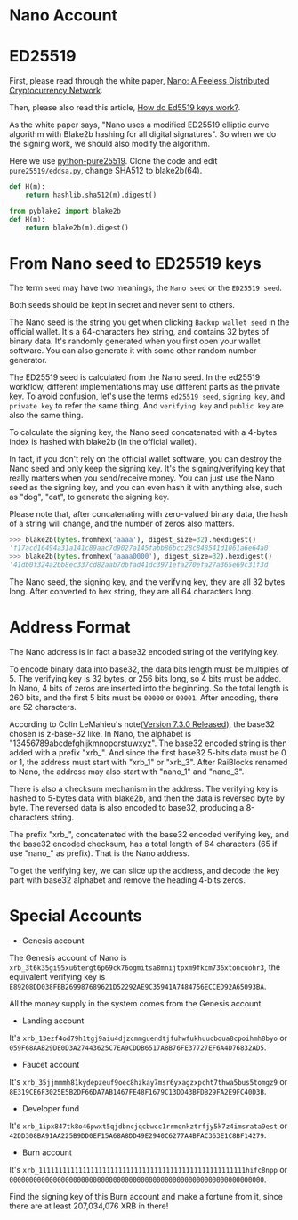Nano Account
============


# ED25519

First, please read through the white paper, [Nano: A Feeless Distributed Cryptocurrency Network](https://nano.org/en/whitepaper).

Then, please also read this article, [How do Ed5519 keys work?](https://blog.mozilla.org/warner/2011/11/29/ed25519-keys/).

As the white paper says, "Nano uses a modified ED25519 elliptic curve algorithm with Blake2b hashing for all digital signatures". So when we do the signing work, we should also modify the algorithm.

Here we use [python-pure25519](https://github.com/warner/python-pure25519). Clone the code and edit `pure25519/eddsa.py`, change SHA512 to blake2b(64).

```py
def H(m):
    return hashlib.sha512(m).digest()
```

```py
from pyblake2 import blake2b
def H(m):
    return blake2b(m).digest()
```


# From Nano seed to ED25519 keys

The term `seed` may have two meanings, the `Nano seed` or the `ED25519 seed`.

Both seeds should be kept in secret and never sent to others.

The Nano seed is the string you get when clicking `Backup wallet seed` in the official wallet. It's a 64-characters hex string, and contains 32 bytes of binary data. It's randomly generated when you first open your wallet software. You can also generate it with some other random number generator.

The ED25519 seed is calculated from the Nano seed. In the ed25519 workflow, different implementations may use different parts as the private key. To avoid confusion, let's use the terms `ed25519 seed`, `signing key`, and `private key` to refer the same thing. And `verifying key` and `public key` are also the same thing.

To calculate the signing key, the Nano seed concatenated with a 4-bytes index is hashed with blake2b (in the official wallet).

In fact, if you don't rely on the official wallet software, you can destroy the Nano seed and only keep the signing key. It's the signing/verifying key that really matters when you send/receive money. You can just use the Nano seed as the signing key, and you can even hash it with anything else, such as "dog", "cat", to generate the signing key.

Please note that, after concatenating with zero-valued binary data, the hash of a string will change, and the number of zeros also matters.

```py
>>> blake2b(bytes.fromhex('aaaa'), digest_size=32).hexdigest()
'f17acd16494a31a141c89aac7d9027a145fabb86bcc28c848541d1061a6e64a0'
>>> blake2b(bytes.fromhex('aaaa0000'), digest_size=32).hexdigest()
'41db0f324a2bb8ec337cd82aab7dbfad41dc3971efa270efa27a365e69c31f3d'
```

The Nano seed, the signing key, and the verifying key, they are all 32 bytes long. After converted to hex string, they are all 64 characters long.


# Address Format

The Nano address is in fact a base32 encoded string of the verifying key.

To encode binary data into base32, the data bits length must be multiples of 5. The verifying key is 32 bytes, or 256 bits long, so 4 bits must be added. In Nano, 4 bits of zeros are inserted into the beginning. So the total length is 260 bits, and the first 5 bits must be `00000` or `00001`. After encoding, there are 52 characters.

According to Colin LeMahieu's note([Version 7.3.0 Released](https://groups.google.com/forum/#!topic/raiblocks/RynIszapBvk)), the base32 chosen is z-base-32 like. In Nano, the alphabet is "13456789abcdefghijkmnopqrstuwxyz". The base32 encoded string is then added with a prefix "xrb_". And since the first base32 5-bits data must be 0 or 1, the address must start with "xrb_1" or "xrb_3". After RaiBlocks renamed to Nano, the address may also start with "nano_1" and "nano_3".

There is also a checksum mechanism in the address. The verifying key is hashed to 5-bytes data with blake2b, and then the data is reversed byte by byte. The reversed data is also encoded to base32, producing a 8-characters string.

The prefix "xrb_", concatenated with the base32 encoded verifying key, and the base32 encoded checksum, has a total length of 64 characters (65 if use "nano_" as prefix). That is the Nano address.

To get the verifying key, we can slice up the address, and decode the key part with base32 alphabet and remove the heading 4-bits zeros.


# Special Accounts

* Genesis account

The Genesis account of Nano is `xrb_3t6k35gi95xu6tergt6p69ck76ogmitsa8mnijtpxm9fkcm736xtoncuohr3`, the equivalent verifying key is `E89208DD038FBB269987689621D52292AE9C35941A7484756ECCED92A65093BA`.

All the money supply in the system comes from the Genesis account.

* Landing account

It's `xrb_13ezf4od79h1tgj9aiu4djzcmmguendtjfuhwfukhuucboua8cpoihmh8byo` or `059F68AAB29DE0D3A27443625C7EA9CDDB6517A8B76FE37727EF6A4D76832AD5`.

* Faucet account

It's `xrb_35jjmmmh81kydepzeuf9oec8hzkay7msr6yxagzxpcht7thwa5bus5tomgz9` or `8E319CE6F3025E5B2DF66DA7AB1467FE48F1679C13DD43BFDB29FA2E9FC40D3B`.

* Developer fund

It's `xrb_1ipx847tk8o46pwxt5qjdbncjqcbwcc1rrmqnkztrfjy5k7z4imsrata9est` or `42DD308BA91AA225B9DD0EF15A68A8DD49E2940C6277A4BFAC363E1C8BF14279`.

* Burn account

It's `xrb_1111111111111111111111111111111111111111111111111111hifc8npp` or `0000000000000000000000000000000000000000000000000000000000000000`.

Find the signing key of this Burn account and make a fortune from it, since there are at least 207,034,076 XRB in there!
